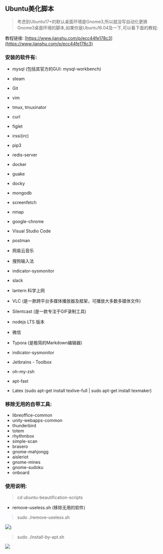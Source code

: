 ## Ubuntu美化脚本

> 考虑到Ubuntu17+的默认桌面环境是Gnome3,所以就没写自动化更换Gnome3桌面环境的脚本,如果你是Ubuntu16.04及一下,可以看下面的教程:

教程链接: [https://www.jianshu.com/p/ecc44fe178c3](https://www.jianshu.com/p/ecc44fe178c3)

### 安装的软件有:

- mysql (包括其官方的GUI: mysql-workbench)
- steam
- Git
- vim
- tmux, tmuxinator
- curl
- figlet
- irssi(irc)
- pip3
- redis-server
- docker
- guake
- docky
- mongodb
- screenfetch
- nmap

- google-chrome
- Visual Studio Code
- postman
- 网易云音乐
- 搜狗输入法
- indicator-sysmonitor
- slack
- lantern 科学上网
- VLC (是一款跨平台多媒体播放器及框架，可播放大多数多媒体文件)
- Silentcast (是一款专注于GIF录制工具)
- nodejs LTS 版本
- 微信
- Typora (是极简的Markdown编辑器)
- indicator-sysmonitor
- Jetbrains - Toolbox
- oh-my-zsh
- apt-fast
- Latex (sudo apt-get install texlive-full | sudo apt-get install texmaker)

### 移除无用的自带工具:

- libreoffice-common
- unity-webapps-common
- thunderbird
- totem
- rhythmbox
- simple-scan
- brasero
- gnome-mahjongg
- aisleriot
- gnome-mines
- gnome-sudoku
- onboard


### 使用说明:
> cd ubuntu-beautification-scripts

- remove-useless.sh (移除无用的软件)

> sudo ./remove-useless.sh

![](https://img.vim-cn.com/f9/35e8535f3f58e0b6f1ed9917b60f323ff53503.png))

> sudo ./install-by-apt.sh

![](https://img.vim-cn.com/fc/fc2eed33b393d9bb8f3554e27e01403c29d8c4.png)
